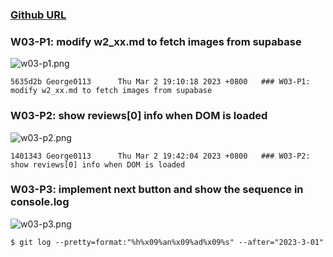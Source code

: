 ### [Github URL](https://github.com/George0113/1112-1N-js-demo-211410542.git)

### W03-P1: modify w2_xx.md to fetch images from supabase

![w03-p1.png](https://spguhxeeusfjlibdhcxj.supabase.co/storage/v1/object/public/demo42/md_1N_img/w03-p1.png)

```
5635d2b George0113      Thu Mar 2 19:10:18 2023 +0800   ### W03-P1: modify w2_xx.md to fetch images from supabase
```

### W03-P2: show reviews[0] info when DOM is loaded

![w03-p2.png](https://spguhxeeusfjlibdhcxj.supabase.co/storage/v1/object/public/demo42/md_1N_img/w03-p2.png)

```
1401343 George0113      Thu Mar 2 19:42:04 2023 +0800   ### W03-P2: show reviews[0] info when DOM is loaded
```

### W03-P3: implement next button and show the sequence in console.log

![w03-p3.png](https://spguhxeeusfjlibdhcxj.supabase.co/storage/v1/object/public/demo42/md_1N_img/w03-p3.png)

```
$ git log --pretty=format:"%h%x09%an%x09%ad%x09%s" --after="2023-3-01"
```
